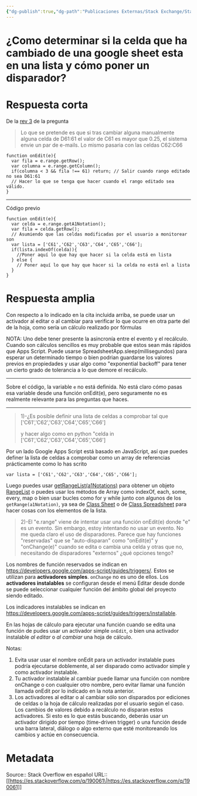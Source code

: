 ```yaml
---
{"dg-publish":true,"dg-path":"Publicaciones Externas/Stack Exchange/Stack Overflow en español/es.stackoverflow.com-190061.md","permalink":"/publicaciones-externas/stack-exchange/stack-overflow-en-espanol/es-stackoverflow-com-190061/","title":"¿Como determinar si la celda que ha cambiado de una google sheet esta en una lista y cómo poner un disparador?","hide":true,"noteIcon":"\"0\"","created":"2024-04-03T12:49:10.728-06:00","updated":"2024-04-05T16:43:54.258-06:00"}
---
```


# ¿Como determinar si la celda que ha cambiado de una google sheet esta en una lista y cómo poner un disparador?

# Respuesta corta

De la [rev 3][1] de la pregunta

> Lo que se pretende es que si tras cambiar alguna manualmente alguna celda de D61:61 el valor de C61 es mayor que 0.25, el sistema envie un par de e-mails. Lo mismo pasaria con las celdas C62:C66

    function onEdit(e){
      var fila = e.range.getRow();
      var columna = e.range.getColumn();
      if(columna < 3 && fila !== 61) return; // Salir cuando rango editado no sea D61:61 
      // Hacer lo que se tenga que hacer cuando el rango editado sea válido.
    }   

<hr>

Código previo

    function onEdit(e){
      var celda = e.range.getA1Notation();
      var fila = celda.getRow();
      // Asumiendo que las celdas modificadas por el usuario a monitorear son
      var lista = ['C61','C62','C63','C64','C65','C66'];
      if(lista.indexOf(celda)){
        //Poner aquí lo que hay que hacer si la celda está en lista
      } else {
        // Poner aquí lo que hay que hacer si la celda no está enl a lista
      }
    }

# Respuesta amplia
Con respecto a lo indicado en la cita incluida arriba, se puede usar un activador al editar o al cambiar para verificar lo que ocurre en otra parte del de la hoja, como sería un cálculo realizado por fórmulas

NOTA: Uno debe tener presente la asincronía entre el evento y el recálculo. Cuando son cálculos sencillos es muy probable que estos sean más rápidos que Apps Script. Puede usarse SpreadsheetApp.sleep(millisegundos) para esperar un determinado tiempo o bien podrian guardarse los valores previos en propiedades y usar algo como "exponential backoff" para tener un cierto grado de tolerancia a lo que demore el recálculo.

<hr> 

Sobre el código, la variable `e` no está definida. No está claro cómo pasas esa variable desde una función onEdit(e), pero seguramente no es realmente relevante para las preguntas que haces.

<hr>

> 1)-¿Es posible definir una lista de celdas a comprobar tal que
> ['C61','C62','C63','C64','C65','C66']
> 
> y hacer algo como en python "celda in
> ['C61','C62','C63','C64','C65','C66']

Por un lado Google Apps Script está basado en JavaScript, así que puedes definer la lista de celdas a comprobar como un array de referencias prácticamente como lo has scrito

    var lista = ['C61','C62','C63','C64','C65','C66'];

Luego puedes usar [getRangeList(a1Notations)][2] para obtener un objeto [RangeList][3] o puedes usar los métodos de Array como indexOf, each, some, every, map o bien usar bucles como for y while junto con algunos de los `getRange(a1Notation)`, ya sea de [Class Sheet][4] o de [Class Spreadsheet][5] para hacer cosas con los elementos de la lista.


> 2)-El "e.range" viene de intentar usar una función onEdit(e) donde "e"
> es un evento. Sin embargo, estoy intentando no usar un evento. No me
> queda claro el uso de disparadores. Parece que hay funciones
> "reservadas" que se "auto-disparan" como "onEdit(e)" y "onChange(e)"
> cuando se edita o cambia una celda y otras que no, necesitando de
> disparadores "externos" ¿qué opciones tengo?

Los nombres de función reservados se indican en https://developers.google.com/apps-script/guides/triggers/. Estos se utilizan para **activadores simples**. `onChange` no es uno de ellos. Los **activadores instalables** se configuran desde el menú Editar desde donde se puede seleccionar cualquier función del ámbito global del proyecto siendo editado.

Los indicadores instalables se indican en https://developers.google.com/apps-script/guides/triggers/installable. 

En las hojas de cálculo para ejecutar una función cuando se edita una función de pudes usar un activador simple `onEdit`, o bien una activador instalable *al editar* o *al cambiar* una hoja de cálculo.

Notas: 

1. Evita usar usar el nombre onEdit para un activador instalable pues podría ejecutarse doblemente, al ser disparado como activador simple y como activador instalable.
2. Tu activador instalable al cambiar puede llamar una función con nombre onChange o con cualquier otro nombre, pero evitar llamar una función llamada onEdit por lo indicado en la nota anterior.
3. Los activadores al editar o al cambiar sólo son disparados por ediciones de celdas o la hoja de cálculo realizadas por el usuario según el caso. Los cambios de valores debido a recálculo no disparan estos activadores. Si esto es lo que estás buscando, deberás usar un activador dirigido por tiempo (time-driven trigger) o una función desde una barra lateral, diálogo o algo externo que esté monitoreando los cambios y actúe en consecuencia.


  [1]: https://es.stackoverflow.com/revisions/190038/3
  [2]: https://developers.google.com/apps-script/reference/spreadsheet/spreadsheet#getrangelista1notations
  [3]: https://developers.google.com/apps-script/reference/spreadsheet/range-list
  [4]: https://developers.google.com/apps-script/reference/spreadsheet/sheet#getrangea1notation
  [5]: https://developers.google.com/apps-script/reference/spreadsheet/spreadsheet#getrangea1notation

# Metadata
Source:: Stack Overflow en español
URL:: [[https://es.stackoverflow.com/q/190061\|https://es.stackoverflow.com/q/190061]]

